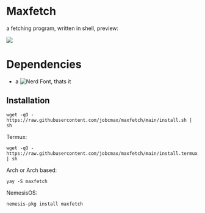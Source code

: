 # Maxfetch
a fetching program, written in shell, preview:

 ![](https://raw.githubusercontent.com/jobcmax/maxfetch/main/preview.png)
 # Dependencies
 - a ![Nerd Font](https://github.com/ryanoasis/nerd-fonts), thats it
## Installation
```
wget -qO - https://raw.githubusercontent.com/jobcmax/maxfetch/main/install.sh | sh
```
Termux:
```
wget -qO - https://raw.githubusercontent.com/jobcmax/maxfetch/main/install.termux.sh | sh
```

Arch or Arch based:
```
yay -S maxfetch
```

NemesisOS:
```
nemesis-pkg install maxfetch
```
